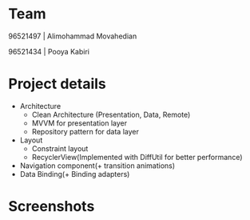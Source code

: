 # Team
96521497 | Alimohammad Movahedian

96521434 | Pooya Kabiri
# Project details
- Architecture
  - Clean Architecture (Presentation, Data, Remote)
  - MVVM for presentation layer
  - Repository pattern for data layer
- Layout
  - Constraint layout
  - RecyclerView(Implemented with DiffUtil for better performance)
- Navigation component(+ transition animations)
- Data Binding(+ Binding adapters)

# Screenshots


